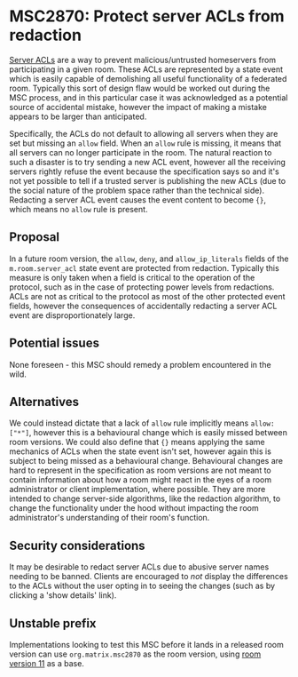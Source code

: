 # MSC2870: Protect server ACLs from redaction

[Server ACLs](https://matrix.org/docs/spec/client_server/r0.6.1#server-access-control-lists-acls-for-rooms)
are a way to prevent malicious/untrusted homeservers from participating in a given room. These ACLs
are represented by a state event which is easily capable of demolishing all useful functionality of
a federated room. Typically this sort of design flaw would be worked out during the MSC process, and
in this particular case it was acknowledged as a potential source of accidental mistake, however the
impact of making a mistake appears to be larger than anticipated.

Specifically, the ACLs do not default to allowing all servers when they are set but missing an `allow`
field. When an `allow` rule is missing, it means that all servers can no longer participate in the
room. The natural reaction to such a disaster is to try sending a new ACL event, however all the
receiving servers rightly refuse the event because the specification says so and it's not yet
possible to tell if a trusted server is publishing the new ACLs (due to the social nature of the
problem space rather than the technical side). Redacting a server ACL event causes the event content
to become `{}`, which means no `allow` rule is present.

## Proposal

In a future room version, the `allow`, `deny`, and `allow_ip_literals` fields of the `m.room.server_acl`
state event are protected from redaction. Typically this measure is only taken when a field is critical
to the operation of the protocol, such as in the case of protecting power levels from redactions. ACLs
are not as critical to the protocol as most of the other protected event fields, however the consequences
of accidentally redacting a server ACL event are disproportionately large.

## Potential issues

None foreseen - this MSC should remedy a problem encountered in the wild.

## Alternatives

We could instead dictate that a lack of `allow` rule implicitly means `allow: ["*"]`, however this is
a behavioural change which is easily missed between room versions. We could also define that `{}` means
applying the same mechanics of ACLs when the state event isn't set, however again this is subject to
being missed as a behavioural change. Behavioural changes are hard to represent in the specification as
room versions are not meant to contain information about how a room might react in the eyes of a room
administrator or client implementation, where possible. They are more intended to change server-side
algorithms, like the redaction algorithm, to change the functionality under the hood without impacting
the room administrator's understanding of their room's function.

## Security considerations

It may be desirable to redact server ACLs due to abusive server names needing to be banned. Clients
are encouraged to *not* display the differences to the ACLs without the user opting in to seeing the
changes (such as by clicking a 'show details' link).

## Unstable prefix

Implementations looking to test this MSC before it lands in a released room version can use `org.matrix.msc2870`
as the room version, using [room version 11](https://spec.matrix.org/v1.9/rooms/v11/) as a base.
